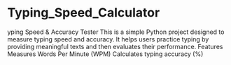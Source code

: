 # Typing_Speed_Calculator
yping Speed &amp; Accuracy Tester  This is a simple Python project designed to measure typing speed and accuracy. It helps users practice typing by providing meaningful texts and then evaluates their performance.  Features  Measures Words Per Minute (WPM)  Calculates typing accuracy (%)  
